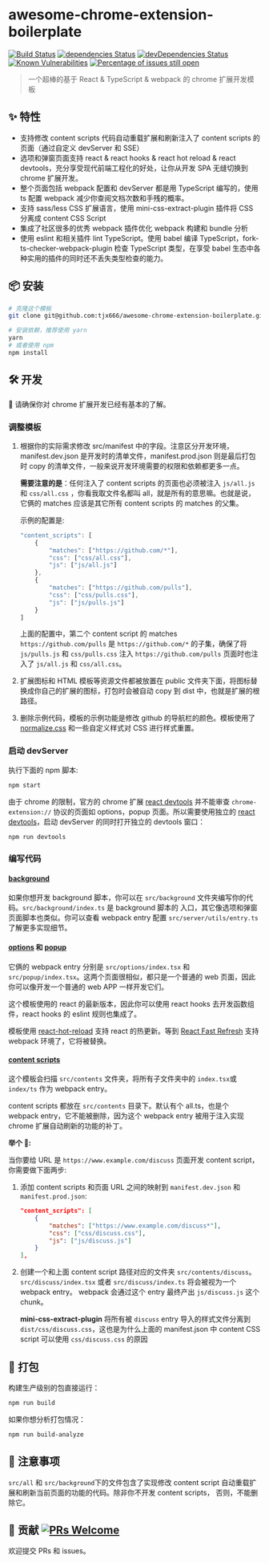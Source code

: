 # awesome-chrome-extension-boilerplate

[![Build Status](https://travis-ci.org/tjx666/awesome-chrome-extension-boilerplate.svg?branch=master)](https://travis-ci.org/tjx666/awesome-chrome-extension-boilerplate) [![dependencies Status](https://david-dm.org/tjx666/awesome-chrome-extension-boilerplate/status.svg)](https://david-dm.org/tjx666/awesome-chrome-extension-boilerplate) [![devDependencies Status](https://david-dm.org/tjx666/awesome-chrome-extension-boilerplate/dev-status.svg)](https://david-dm.org/tjx666/awesome-chrome-extension-boilerplate?type=dev) [![Known Vulnerabilities](https://snyk.io/test/github/tjx666/awesome-chrome-extension-boilerplate/badge.svg?targetFile=package.json)](https://snyk.io/test/github/tjx666/awesome-chrome-extension-boilerplate?targetFile=package.json) [![Percentage of issues still open](https://isitmaintained.com/badge/open/tjx666/awesome-chrome-extension-boilerplate.svg)](http://isitmaintained.com/project/tjx666/awesome-chrome-extension-boilerplate')

> 一个超棒的基于 React & TypeScript & webpack 的 chrome 扩展开发模板

## :sparkles: 特性

- 支持修改 content scripts 代码自动重载扩展和刷新注入了 content scripts 的页面（通过自定义 devServer 和 SSE）
- 选项和弹窗页面支持 react & react hooks & react hot reload & react devtools，充分享受现代前端工程化的好处，让你从开发 SPA 无缝切换到 chrome 扩展开发。
- 整个页面包括 webpack 配置和 devServer 都是用 TypeScript 编写的，使用 ts 配置 webpack 减少你查阅文档次数和手残的概率。
- 支持 sass/less CSS 扩展语言，使用 mini-css-extract-plugin 插件将 CSS 分离成 content CSS Script
- 集成了社区很多的优秀 webpack 插件优化 webpack 构建和 bundle 分析
- 使用 eslint 和相关插件 lint TypeScript。使用 babel 编译 TypeScript，fork-ts-checker-webpack-plugin 检查 TypeScript 类型，在享受 babel 生态中各种实用的插件的同时还不丢失类型检查的能力。

## :package: 安装

```bash
# 克隆这个模板
git clone git@github.com:tjx666/awesome-chrome-extension-boilerplate.git your-extension-name

# 安装依赖，推荐使用 yarn
yarn
# 或者使用 npm
npm install
```

## :hammer_and_wrench: 开发

:bell: 请确保你对 chrome 扩展开发已经有基本的了解。

### 调整模板

1. 根据你的实际需求修改 src/manifest 中的字段。注意区分开发环境，manifest.dev.json 是开发时的清单文件，manifest.prod.json 则是最后打包时 copy 的清单文件，一般来说开发环境需要的权限和依赖都更多一点。

   **需要注意的是**：任何注入了 content scripts 的页面也必须被注入 `js/all.js` 和 `css/all.css` ，你看我取文件名都叫 all，就是所有的意思嘛。也就是说，它俩的 matches 应该是其它所有 content scripts 的 matches 的父集。

   示例的配置是:

   ```javascript
   "content_scripts": [
       {
           "matches": ["https://github.com/*"],
           "css": ["css/all.css"],
           "js": ["js/all.js"]
       },
       {
           "matches": ["https://github.com/pulls"],
           "css": ["css/pulls.css"],
           "js": ["js/pulls.js"]
       }
   ]
   ```

   上面的配置中，第二个 content script 的 matches `https://github.com/pulls` 是 `https://github.com/*` 的子集，确保了将 `js/pulls.js` 和 `css/pulls.css` 注入 `https://github.com/pulls` 页面时也注入了 `js/all.js` 和 `css/all.css`。

2. 扩展图标和 HTML 模板等资源文件都被放置在 public 文件夹下面，将图标替换成你自己的扩展的图标，打包时会被自动 copy 到 dist 中，也就是扩展的根路径。

3. 删除示例代码，模板的示例功能是修改 github 的导航栏的颜色。模板使用了 [normalize.css](https://github.com/necolas/normalize.css) 和一些自定义样式对 CSS 进行样式重置。

### 启动 devServer

执行下面的 npm 脚本:

```bash
npm start
```

由于 chrome 的限制，官方的 chrome 扩展 [react devtools](https://chrome.google.com/webstore/detail/react-developer-tools/fmkadmapgofadopljbjfkapdkoienihi) 并不能审查 `chrome-extension://` 协议的页面如 options，popup 页面。所以需要使用独立的 [react devtools](https://www.npmjs.com/package/react-devtools)，启动 devServer 的同时打开独立的 devtools 窗口：

```bash
npm run devtools
```

### 编写代码

#### [background](https://developer.chrome.com/extensions/background_pages)

如果你想开发 background 脚本，你可以在 `src/background` 文件夹编写你的代码。`src/background/index.ts` 是 background 脚本的 入口，其它像选项和弹窗页面脚本也类似。你可以查看 webpack entry 配置 `src/server/utils/entry.ts` 了解更多实现细节。

#### [options](https://developer.chrome.com/extensions/options) 和 [popup](https://developer.chrome.com/extensions/browserAction#popups)

它俩的 webpack entry 分别是 `src/options/index.tsx` 和 `src/popup/index.tsx`。这两个页面很相似，都只是一个普通的 web 页面，因此你可以像开发一个普通的 web APP 一样开发它们。

这个模板使用的 react 的最新版本，因此你可以使用 react hooks 去开发函数组件，react hooks 的 eslint 规则也集成了。

模板使用 [react-hot-reload](https://github.com/gaearon/react-hot-loader) 支持 react 的热更新。等到 [React Fast Refresh](https://github.com/facebook/react/issues/16604) 支持 webpack 环境了，它将被替换。

#### [content scripts](https://developer.chrome.com/extensions/content_scripts)

这个模板会扫描 `src/contents` 文件夹，将所有子文件夹中的 `index.tsx`或 `index/ts` 作为 webpack entry。

content scripts 都放在 `src/contents` 目录下。默认有个 all.ts，也是个 webpack entry，它不能被删除，因为这个 webpack entry 被用于注入实现 chrome 扩展自动刷新的功能的补丁。

**举个 🌰:**

当你要给 URL 是 `https://www.example.com/discuss` 页面开发 content script，你需要做下面两步:

1. 添加 content scripts 和页面 URL 之间的映射到 `manifest.dev.json` 和 `manifest.prod.json`:

   ```json
   "content_scripts": [
       {
           "matches": ["https://www.example.com/discuss*"],
           "css": ["css/discuss.css"],
           "js": ["js/discuss.js"]
       }
   ],
   ```

2. 创建一个和上面 content script 路径对应的文件夹 `src/contents/discuss`。`src/discuss/index.tsx` 或者 `src/discuss/index.ts` 将会被视为一个 webpack entry。 webpack 会通过这个 entry 最终产出 `js/discuss.js` 这个 chunk。

   **mini-css-extract-plugin** 将所有被 `discuss` entry 导入的样式文件分离到 `dist/css/discuss.css`，这也是为什么上面的 manifest.json 中 content CSS script 可以使用 `css/discuss.css` 的原因

## :construction_worker: 打包

构建生产级别的包直接运行：

```bash
npm run build
```

如果你想分析打包情况：

```bash
npm run build-analyze
```

## :loudspeaker: 注意事项

`src/all` 和 `src/background`下的文件包含了实现修改 content script 自动重载扩展和刷新当前页面的功能的代码。除非你不开发 content scripts， 否则，不能删除它。

## :handshake: 贡献 [![PRs Welcome](https://img.shields.io/badge/PRs-welcome-brightgreen.svg?style=flat-square)](http://makeapullrequest.com)

欢迎提交 PRs 和 issues。

